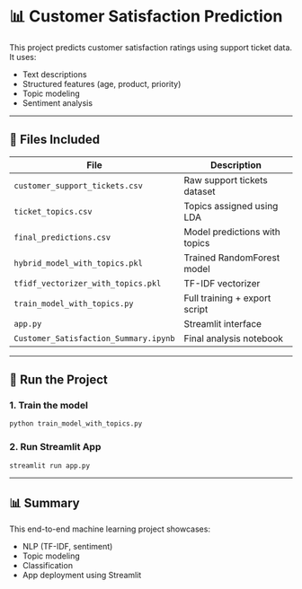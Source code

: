 # 📊 Customer Satisfaction Prediction

This project predicts customer satisfaction ratings using support ticket data. It uses:
- Text descriptions
- Structured features (age, product, priority)
- Topic modeling
- Sentiment analysis

---

## 🔧 Files Included

| File                           | Description                                |
|--------------------------------|--------------------------------------------|
| `customer_support_tickets.csv` | Raw support tickets dataset                |
| `ticket_topics.csv`            | Topics assigned using LDA                  |
| `final_predictions.csv`        | Model predictions with topics              |
| `hybrid_model_with_topics.pkl` | Trained RandomForest model                 |
| `tfidf_vectorizer_with_topics.pkl` | TF-IDF vectorizer                   |
| `train_model_with_topics.py`   | Full training + export script              |
| `app.py`                       | Streamlit interface                        |
| `Customer_Satisfaction_Summary.ipynb` | Final analysis notebook            |

---

## 🚀 Run the Project

### 1. Train the model
```bash
python train_model_with_topics.py
```

### 2. Run Streamlit App
```bash
streamlit run app.py
```

---

## 📊 Summary

This end-to-end machine learning project showcases:
- NLP (TF-IDF, sentiment)
- Topic modeling
- Classification
- App deployment using Streamlit
